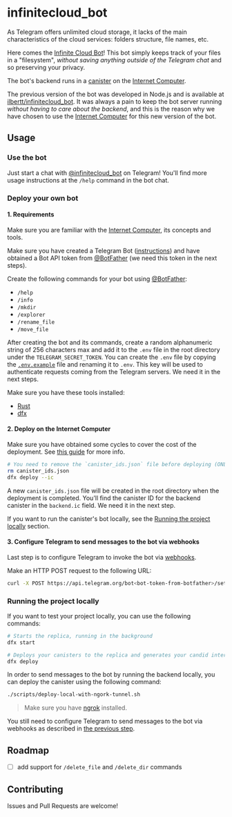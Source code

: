 # infinitecloud_bot

As Telegram offers unlimited cloud storage, it lacks of the main characteristics of the cloud services: folders structure, file names, etc.

Here comes the [Infinite Cloud Bot](https://t.me/infinitecloud_bot)! This bot simply keeps track of your files in a "filesystem", _without saving anything outside of the Telegram chat_ and so preserving your privacy.

The bot's backend runs in a [canister](https://dashboard.internetcomputer.org/canister/4vou4-lyaaa-aaaao-a3p4a-cai) on the [Internet Computer](https://internetcomputer.org/).

The previous version of the bot was developed in Node.js and is available at [ilbertt/infinitecloud_bot](https://github.com/ilbertt/infinitecloud_bot). It was always a pain to keep the bot server running _without having to care about the backend_, and this is the reason why we have chosen to use the [Internet Computer](https://internetcomputer.org/) for this new version of the bot.

## Usage

### Use the bot

Just start a chat with [@infinitecloud_bot](https://t.me/infinitecloud_bot) on Telegram! You'll find more usage instructions at the `/help` command in the bot chat.

### Deploy your own bot

#### 1. Requirements

Make sure you are familiar with the [Internet Computer](https://internetcomputer.org), its concepts and tools.

Make sure you have created a Telegram Bot ([instructions](https://core.telegram.org/bots#3-how-do-i-create-a-bot)) and have obtained a Bot API token from [@BotFather](https://t.me/BotFather) (we need this token in the next steps).

Create the following commands for your bot using [@BotFather](https://t.me/BotFather):

- `/help`
- `/info`
- `/mkdir`
- `/explorer`
- `/rename_file`
- `/move_file`

After creating the bot and its commands, create a random alphanumeric string of 256 characters max and add it to the `.env` file in the root directory under the `TELEGRAM_SECRET_TOKEN`. You can create the `.env` file by copying the [`.env.example`](./.env.example) file and renaming it to `.env`. This key will be used to authenticate requests coming from the Telegram servers. We need it in the next steps.

Make sure you have these tools installed:

- [Rust](https://www.rust-lang.org/tools/install)
- [dfx](https://internetcomputer.org/docs/current/developer-docs/setup/install)

#### 2. Deploy on the Internet Computer

Make sure you have obtained some cycles to cover the cost of the deployment. See [this guide](https://internetcomputer.org/docs/current/developer-docs/getting-started/deploy-and-manage) for more info.

```bash
# You need to remove the `canister_ids.json` file before deploying (ONLY THE FIRST TIME)
rm canister_ids.json
dfx deploy --ic
```

A new `canister_ids.json` file will be created in the root directory when the deployment is completed. You'll find the canister ID for the backend canister in the `backend.ic` field. We need it in the next step.

If you want to run the canister's bot locally, see the [Running the project locally](#running-the-project-locally) section.

#### 3. Configure Telegram to send messages to the bot via webhooks

Last step is to configure Telegram to invoke the bot via [webhooks](https://core.telegram.org/bots/api#setwebhook).

Make an HTTP POST request to the following URL:

```bash
curl -X POST https://api.telegram.org/bot<bot-token-from-botfather>/setWebhook?url=https://<backend-canister-id>.raw.icp0.io/&drop_pending_updates=True&secret_token=<TELEGRAM_SECRET_TOKEN>
```

### Running the project locally

If you want to test your project locally, you can use the following commands:

```bash
# Starts the replica, running in the background
dfx start

# Deploys your canisters to the replica and generates your candid interface
dfx deploy
```

In order to send messages to the bot by running the backend locally, you can deploy the canister using the following command:

```bash
./scripts/deploy-local-with-ngork-tunnel.sh
```

> Make sure you have [ngrok](https://ngrok.com/) installed.

You still need to configure Telegram to send messages to the bot via webhooks as described in [the previous step](#3-configure-telegram-to-send-messages-to-the-bot-via-webhooks).

## Roadmap

- [ ] add support for `/delete_file` and `/delete_dir` commands

## Contributing

Issues and Pull Requests are welcome!
